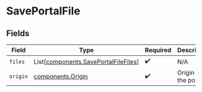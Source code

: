# SavePortalFile


## Fields

| Field                                                                              | Type                                                                               | Required                                                                           | Description                                                                        |
| ---------------------------------------------------------------------------------- | ---------------------------------------------------------------------------------- | ---------------------------------------------------------------------------------- | ---------------------------------------------------------------------------------- |
| `files`                                                                            | List[[components.SavePortalFileFiles](../../models/shared/saveportalfilefiles.md)] | :heavy_check_mark:                                                                 | N/A                                                                                |
| `origin`                                                                           | [components.Origin](../../models/shared/origin.md)                                 | :heavy_check_mark:                                                                 | Origin of the portal                                                               |